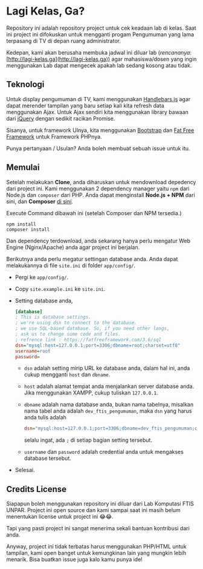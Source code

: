 # Lagi Kelas, Ga?

Repository ini adalah repository project untuk cek keadaan lab di kelas. Saat ini project ini difokuskan untuk mengganti progam Pengumuman yang lama terpasang di TV di depan ruang administrator. 

Kedepan, kami akan berusaha membuka jadwal ini diluar lab (*rencananya*: [http://lagi-kelas.ga](http://lagi-kelas.ga)) agar mahasiswa/dosen yang ingin menggunakan Lab dapat mengecek apakah lab sedang kosong atau tidak.

## Teknologi

Untuk display pengumuman di TV, kami menggunakan [Handlebars.js](http://handlebarsjs.com) agar dapat merender tampilan yang baru setiap kali kita refresh data menggunakan Ajax. Untuk Ajax sendiri kita menggunakan library bawaan dari [jQuery](http://jquery.com) dengan sedikit racikan Promise.

Sisanya, untuk framework UInya, kita menggunakan [Bootstrap](http://getbootstrap.com) dan [Fat Free Framework](http://fatfreeframework.com) untuk Framework PHPnya.

Punya pertanyaan / Usulan? Anda boleh membuat sebuah issue untuk itu.

## Memulai

Setelah melakukan **Clone**, anda diharuskan untuk mendownload depedency dari project ini. Kami menggunakan 2 dependency manager yaitu `npm` dari Node.js dan `composer` dari PHP. Anda dapat menginstall **Node.js + NPM** dari sini, dan **Composer** [di sini](http://getcomposer.com).

Execute Command dibawah ini (setelah Composer dan NPM tersedia.)

```shell
npm install
composer install
```

Dan dependency terdownload, anda sekarang hanya perlu mengatur Web Engine (Nginx/Apache) anda agar project ini berjalan.

Berikutnya anda perlu megatur settingan database anda. Anda dapat melakukannya di file `site.ini` di folder `app/config/`.

- Pergi ke `app/config/`.

- Copy `site.example.ini` ke `site.ini`.

- Setting database anda,

  ```ini
  [database]
  ; This is database settings.
  ; we're using dsn to connect to the database.
  ; we use SQL-based database. So, if you need other langs,
  ; ask us to change some code and files.
  ; refrence link : https://fatfreeframework.com/3.6/sql
  dsn="mysql:host=127.0.0.1;port=3306;dbname=root;charset=utf8"
  username=root
  password=
  ```

  - `dsn` adalah setting mirip URL ke database anda, dalam hal ini, anda cukup mengganti `host` dan `dbname`.
  - `host` adalah alamat tempat anda menjalankan server database anda. Jika menggunakan XAMPP, cukup tuliskan `127.0.0.1`.
  - `dbname` adalah nama database anda, bukan nama tabelnya, misalkan nama tabel anda adalah `dev_ftis_pengumuman`, maka `dsn` yang harus anda tulis adalah

    ```ini
    dsn="mysql:host=127.0.0.1;port=3306;dbname=dev_ftis_pengumuman;charset=utf8"
    ```

    selalu ingat, ada `;` di setiap bagian setting tersebut.

  - `username` dan `password` adalah credential anda untuk mengakses database tersebut.

- Selesai.


## Credits License

Siapapun boleh menggunakan repository ini diluar dari Lab Komputasi FTIS UNPAR. Project ini open source dan kami sampai saat ini masih belum menentukan license untuk project ini 😂😂.

Tapi yang pasti project ini sangat menerima sekali bantuan kontribusi dari anda.

Anyway, project ini tidak terbatas harus menggunakan PHP/HTML untuk tampilan, kami open banget untuk kemungkinan lain yang mungkin lebih menarik. Bisa buatkan issue juga kalo kamu punya ide!